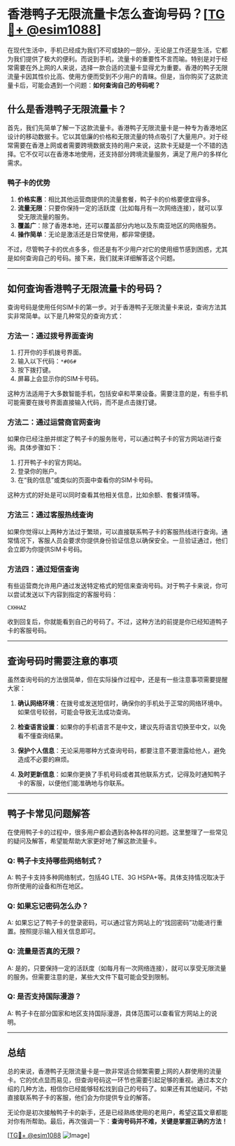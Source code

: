 # 香港鸭子无限流量卡怎么查询号码？[[TG💪+ @esim1088](https://t.me/s/esim1088)]

在现代生活中，手机已经成为我们不可或缺的一部分。无论是工作还是生活，它都为我们提供了极大的便利。而说到手机，流量卡的重要性不言而喻。特别是对于经常需要在外上网的人来说，选择一款合适的流量卡显得尤为重要。香港的鸭子无限流量卡因其性价比高、使用方便而受到不少用户的青睐。但是，当你购买了这款流量卡后，可能会遇到一个问题：**如何查询自己的号码呢？**

## 什么是香港鸭子无限流量卡？

首先，我们先简单了解一下这款流量卡。香港鸭子无限流量卡是一种专为香港地区设计的移动数据卡。它以其低廉的价格和无限流量的特点吸引了大量用户。对于经常需要在香港上网或者需要跨境数据支持的用户来说，这款卡无疑是一个不错的选择。它不仅可以在香港本地使用，还支持部分跨境流量服务，满足了用户的多样化需求。

### 鸭子卡的优势

1. **价格实惠**：相比其他运营商提供的流量套餐，鸭子卡的价格要便宜得多。
2. **流量无限**：只要你保持一定的活跃度（比如每月有一次网络连接），就可以享受无限流量的服务。
3. **覆盖广**：除了香港本地，还可以覆盖部分内地以及东南亚地区的网络服务。
4. **操作简单**：无论是激活还是日常使用，都非常便捷。

不过，尽管鸭子卡的优点多多，但还是有不少用户对它的使用细节感到困惑，尤其是如何查询自己的号码。接下来，我们就来详细解答这个问题。

---

## 如何查询香港鸭子无限流量卡的号码？

查询号码是使用任何SIM卡的第一步。对于香港鸭子无限流量卡来说，查询方法其实非常简单。以下是几种常见的查询方式：

### 方法一：通过拨号界面查询

1. 打开你的手机拨号界面。
2. 输入以下代码：`*#06#`
3. 按下拨打键。
4. 屏幕上会显示你的SIM卡号码。

这种方法适用于大多数智能手机，包括安卓和苹果设备。需要注意的是，有些手机可能需要在拨号界面直接输入代码，而不是点击拨打键。

### 方法二：通过运营商官网查询

如果你已经注册并绑定了鸭子卡的服务账号，可以通过鸭子卡的官方网站进行查询。具体步骤如下：

1. 打开鸭子卡的官方网站。
2. 登录你的账户。
3. 在“我的信息”或类似的页面中查看你的SIM卡号码。

这种方式的好处是可以同时查看其他相关信息，比如余额、套餐详情等。

### 方法三：通过客服热线查询

如果你觉得以上两种方法过于繁琐，可以直接联系鸭子卡的客服热线进行查询。通常情况下，客服人员会要求你提供身份验证信息以确保安全。一旦验证通过，他们会立即为你提供SIM卡号码。

### 方法四：通过短信查询

有些运营商允许用户通过发送特定格式的短信来查询号码。对于鸭子卡来说，你可以尝试发送以下内容到指定的客服号码：

```
CXHHAZ
```

收到回复后，你就能看到自己的号码了。不过，这种方法的前提是你已经知道鸭子卡的客服号码。

---

## 查询号码时需要注意的事项

虽然查询号码的方法很简单，但在实际操作过程中，还是有一些注意事项需要提醒大家：

1. **确认网络环境**：在拨号或发送短信时，确保你的手机处于正常的网络环境中。如果信号较弱，可能会导致无法成功查询。
   
2. **检查语言设置**：如果你的手机语言不是中文，建议先将语言切换至中文，以免看不懂查询结果。

3. **保护个人信息**：无论采用哪种方式查询号码，都要注意不要泄露给他人，避免造成不必要的麻烦。

4. **及时更新信息**：如果你更换了手机号码或者其他联系方式，记得及时通知鸭子卡的客服，以便他们能准确地与你联系。

---

## 鸭子卡常见问题解答

在使用鸭子卡的过程中，很多用户都会遇到各种各样的问题。这里整理了一些常见的疑问及解答，希望能帮助大家更好地了解这款流量卡。

### Q: 鸭子卡支持哪些网络制式？
A: 鸭子卡支持多种网络制式，包括4G LTE、3G HSPA+等。具体支持情况取决于你所使用的设备和所在地区。

### Q: 如果忘记密码怎么办？
A: 如果忘记了鸭子卡的登录密码，可以通过官方网站上的“找回密码”功能进行重置。按照提示输入相关信息即可。

### Q: 流量是否真的无限？
A: 是的，只要保持一定的活跃度（如每月有一次网络连接），就可以享受无限流量的服务。但需要注意的是，某些大文件下载可能会受到限制。

### Q: 是否支持国际漫游？
A: 鸭子卡在部分国家和地区支持国际漫游，具体范围可以查看官方网站上的说明。

---

## 总结

总的来说，香港鸭子无限流量卡是一款非常适合频繁需要上网的人群使用的流量卡。它的优点显而易见，但查询号码这一环节也需要引起足够的重视。通过本文介绍的几种方法，相信你已经能够轻松找到自己的号码了。如果还有其他疑问，不妨直接联系鸭子卡的客服，他们会为你提供专业的解答。

无论你是初次接触鸭子卡的新手，还是已经熟练使用的老用户，希望这篇文章都能对你有所帮助。最后，再次强调一下：**查询号码并不难，关键是掌握正确的方法！** 

[[TG💪+ @esim1088](https://t.me/s/esim1088) ![Image](https://i.postimg.cc/4NQfJmqS/Snipaste-2025-05-13-00-14-12.png)]